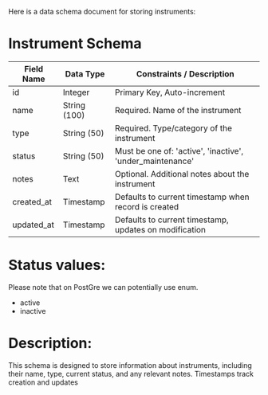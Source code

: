 Here is a data schema document for storing instruments:

# Instrument Schema

| Field Name  | Data Type     | Constraints / Description                                   |
|-------------|--------------|-------------------------------------------------------------|
| id          | Integer       | Primary Key, Auto-increment                                 |
| name        | String (100)  | Required. Name of the instrument                            |
| type        | String (50)   | Required. Type/category of the instrument                   |
| status      | String (50)   | Must be one of: 'active', 'inactive', 'under_maintenance'   |
| notes       | Text          | Optional. Additional notes about the instrument             |
| created_at  | Timestamp     | Defaults to current timestamp when record is created        |
| updated_at  | Timestamp     | Defaults to current timestamp, updates on modification      |

# Status values:
Please note that on PostGre we can potentially use enum. 
* active
* inactive

# Description:
This schema is designed to store information about instruments, including their name, type, current status, and any relevant notes. Timestamps track creation and updates

